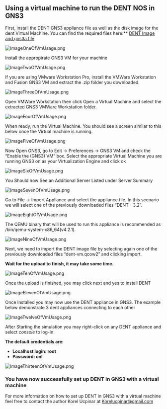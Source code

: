 ## Using a virtual machine to run the DENT NOS in GNS3


First, install the DENT GNS3 appliance file as well as the disk
image for the dent Virtual Machine. You can find the required files
here:** [DENT Image and gns3a file](https://1drv.ms/f/s!AkTUp6FU_dW0gt4dlXatZOhyr8boog?e=Ltqpa5.)

![ImageOneOfVmUsage.png](Images%2FImageOneOfVmUsage.png)

Install the appropirate GNS3 VM for your machine

![ImageTwoOfVmUsage.png](Images%2FImageTwoOfVmUsage.png)

If you are using VMware Workstation Pro, install the VMWare
Workstation and Fusion GNS3 VM and extract the .zip folder you
downloaded.

![ImageThreeOfVmUsage.png](Images%2FImageThreeOfVmUsage.png)

Open VMWare Workstation then click Open a Virtual Machine and
select the extracted GNS3 VMWare Workstation folder.

![ImageFourOfVmUsage.png](Images%2FImageFourOfVmUsage.png)

When ready, run the Virtual Machine. You should see a screen
similar to this below once the Virtual machine is running.

![ImageFiveOfVmUsage.png](Images%2FImageFiveOfVmUsage.png)

Now Open GNS3, go to Edit -> Preferences -> GNS3 VM and check
the “Enable the (GNS3) VM” box. Select the appropriate Virtual
Machine you are running GNS3 on as your Virtualization Engine
and click ok

![ImageSixOfVmUsage.png](Images%2FImageSixOfVmUsage.png)

You Should now See an Additional Server Listed under Server Summary

![ImageSevenOfVmUsage.png](Images%2FImageSevenOfVmUsage.png)

Go to File -> Import Appliance and select the appliance file.
In this scenario we will select one of the previously downloaded
files “DENT - 3.2”.

![ImageEightOfVmUsage.png](Images%2FImageEightOfVmUsage.png)

The QEMU binary that will be used to run this appliance is
recommended as /bin/qemu-system-x86_64(v4.2.1).

![ImageNineOfVmUsage.png](Images%2FImageNineOfVmUsage.png)

Next, we need to import the DENT image file by selecting again
one of the previously downloaded files “dent-vm.qcow2” and clicking
import.

**Wait for the upload to finish, it may take some time.**

![ImageTenOfVmUsage.png](Images%2FImageTenOfVmUsage.png)

Once the upload is finished, you may click next and yes to
install DENT

![ImageElevenOfVmUsage.png](Images%2FImageElevenOfVmUsage.png)

Once Installed you may now use the DENT appliance in GNS3.
The example below demonstrate 3 dent appliances connecting to
each other

![ImageTwelveOfVmUsage.png](Images%2FImageTwelveOfVmUsage.png)

After Starting the simulation you may right-click on any DENT
appliance and select _console_ to log-in.

**The default credentials are:**
- **Localhost login: root**
- **Password: onl**

![ImageThirteenOfVmUsage.png](Images%2FImageThirteenOfVmUsage.png)

### You have now successfully set up DENT in GNS3 with a virtual machine

For more information on how to set up DENT in GNS3 with a virtual
machine feel free to contact the author Korel Ucpinar at
Korelucpinar@gmail.com
